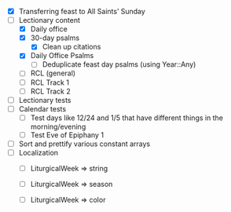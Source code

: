 - [x] Transferring feast to All Saints’ Sunday
- [ ] Lectionary content
  - [x] Daily office
  - [x] 30-day psalms
    - [x] Clean up citations
  - [x] Daily Office Psalms
    - [ ] Deduplicate feast day psalms (using Year::Any)
  - [ ] RCL (general)
  - [ ] RCL Track 1
  - [ ] RCL Track 2
- [ ] Lectionary tests
- [ ] Calendar tests
  - [ ] Test days like 12/24 and 1/5 that have different things in the morning/evening
  - [ ] Test Eve of Epiphany 1
- [ ] Sort and prettify various constant arrays
- [ ] Localization
  - [ ] LiturgicalWeek => string
  - [ ] LiturgicalWeek => season
  - [ ] LiturgicalWeek => color

